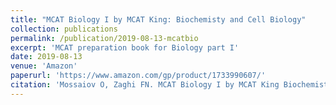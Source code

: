 ```yaml
---
title: "MCAT Biology I by MCAT King: Biochemisty and Cell Biology"
collection: publications
permalink: /publication/2019-08-13-mcatbio
excerpt: 'MCAT preparation book for Biology part I'
date: 2019-08-13
venue: 'Amazon'
paperurl: 'https://www.amazon.com/gp/product/1733990607/'
citation: 'Mossaiov O, Zaghi FN. MCAT Biology I by MCAT King Biochemistry and Cell Biology . Vol 1. 1st ed. (Koenigsberg D, LoCastro M, eds.).'
---
```

